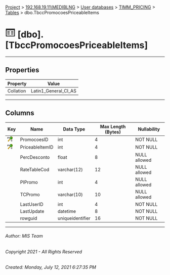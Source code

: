 #### 

[Project](../../../../index.md) > [192.168.19.11\\MEDIBLNG](../../../index.md) > [User databases](../../index.md) > [TIMM_PRICING](../index.md) > [Tables](Tables.md) > dbo.TbccPromocoesPriceableItems

# ![Tables](../../../../Images/Table32.png) [dbo].[TbccPromocoesPriceableItems]

---

## <a name="#properties"></a>Properties

| Property | Value |
|---|---|
| Collation | Latin1_General_CI_AS |


---

## <a name="#columns"></a>Columns

| Key | Name | Data Type | Max Length (Bytes) | Nullability |
|---|---|---|---|---|
| [![Cluster Primary Key PK_TbccPromocoes1: PromocoesID\PriceableItemID](../../../../Images/pkcluster.png)](#indexes) | PromocoesID | int | 4 | NOT NULL |
| [![Cluster Primary Key PK_TbccPromocoes1: PromocoesID\PriceableItemID](../../../../Images/pkcluster.png)](#indexes) | PriceableItemID | int | 4 | NOT NULL |
|  | PercDesconto | float | 8 | NULL allowed |
|  | RateTableCod | varchar(12) | 12 | NULL allowed |
|  | PIPromo | int | 4 | NULL allowed |
|  | TCPromo | varchar(10) | 10 | NULL allowed |
|  | LastUserID | int | 4 | NOT NULL |
|  | LastUpdate | datetime | 8 | NOT NULL |
|  | rowguid | uniqueidentifier | 16 | NOT NULL |


---

###### Author:  MIS Team

###### Copyright 2021 - All Rights Reserved

###### Created: Monday, July 12, 2021 6:27:35 PM

